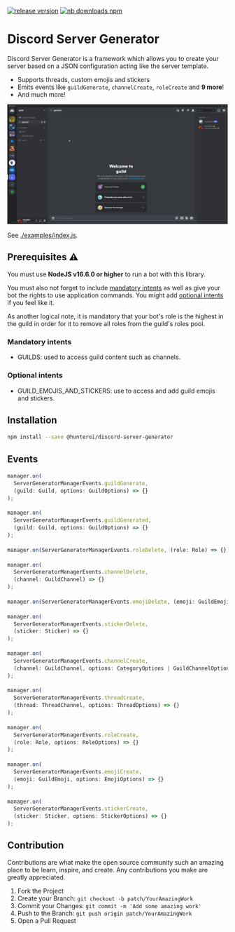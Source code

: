 <a href="https://www.npmjs.com/@hunteroi/discord-server-generator"><img src="https://img.shields.io/github/v/release/hunteroi/discord-server-generator?style=for-the-badge" alt="release version"/></a>
<a href="https://www.npmjs.com/@hunteroi/discord-server-generator"><img src="https://img.shields.io/npm/dt/@hunteroi/discord-server-generator?style=for-the-badge" alt="nb downloads npm"/></a>

# Discord Server Generator

Discord Server Generator is a framework which allows you to create your server based on a JSON configuration acting like the server template.

- Supports threads, custom emojis and stickers
- Emits events like `guildGenerate`, `channelCreate`, `roleCreate` and **9 more**!
- And much more!

![IMAGE](https://raw.githubusercontent.com/HunteRoi/discord-server-generator/master/assets/example.gif)

See [./examples/index.js](https://github.com/hunteroi/discord-server-generator/tree/master/examples/index.js).

## Prerequisites ⚠️

You must use **NodeJS v16.6.0 or higher** to run a bot with this library.

You must also not forget to include [mandatory intents](#mandatory-intents) as well as give your bot the rights to use application commands. You might add [optional intents](#optional-intents) if you feel like it.

As another logical note, it is mandatory that your bot's role is the highest in the guild in order for it to remove all roles from the guild's roles pool.

### Mandatory intents

- GUILDS: used to access guild content such as channels.

### Optional intents

- GUILD_EMOJIS_AND_STICKERS: use to access and add guild emojis and stickers.

## Installation

```sh
npm install --save @hunteroi/discord-server-generator
```

## Events

```ts
manager.on(
  ServerGeneratorManagerEvents.guildGenerate,
  (guild: Guild, options: GuildOptions) => {}
);

manager.on(
  ServerGeneratorManagerEvents.guildGenerated,
  (guild: Guild, options: GuildOptions) => {}
);

manager.on(ServerGeneratorManagerEvents.roleDelete, (role: Role) => {});

manager.on(
  ServerGeneratorManagerEvents.channelDelete,
  (channel: GuildChannel) => {}
);

manager.on(ServerGeneratorManagerEvents.emojiDelete, (emoji: GuildEmoji) => {});

manager.on(
  ServerGeneratorManagerEvents.stickerDelete,
  (sticker: Sticker) => {}
);

manager.on(
  ServerGeneratorManagerEvents.channelCreate,
  (channel: GuildChannel, options: CategoryOptions | GuildChannelOptions) => {}
);

manager.on(
  ServerGeneratorManagerEvents.threadCreate,
  (thread: ThreadChannel, options: ThreadOptions) => {}
);

manager.on(
  ServerGeneratorManagerEvents.roleCreate,
  (role: Role, options: RoleOptions) => {}
);

manager.on(
  ServerGeneratorManagerEvents.emojiCreate,
  (emoji: GuildEmoji, options: EmojiOptions) => {}
);

manager.on(
  ServerGeneratorManagerEvents.stickerCreate,
  (sticker: Sticker, options: StickerOptions) => {}
);
```

## Contribution

Contributions are what make the open source community such an amazing place to be learn, inspire, and create. Any contributions you make are greatly appreciated.

1. Fork the Project
2. Create your Branch: `git checkout -b patch/YourAmazingWork`
3. Commit your Changes: `git commit -m 'Add some amazing work'`
4. Push to the Branch: `git push origin patch/YourAmazingWork`
5. Open a Pull Request
